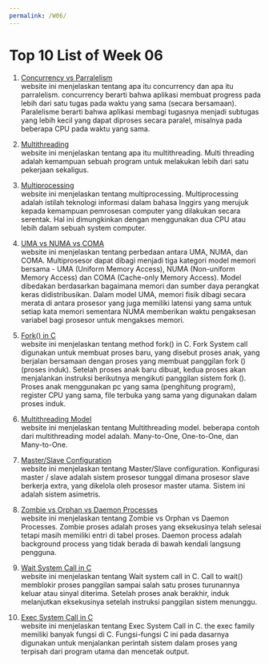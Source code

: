 ```yaml
---
permalink: /W06/
---
```


# Top 10 List of Week 06

1. [Concurrency vs Parralelism](https://medium.com/@itIsMadhavan/concurrency-vs-parallelism-a-brief-review-b337c8dac350#)<br>
website ini menjelaskan tentang apa itu concurrency dan apa itu parralelism.
concurrency berarti bahwa aplikasi membuat progress pada lebih dari satu tugas pada waktu yang sama (secara bersamaan).
Paralelisme berarti bahwa aplikasi membagi tugasnya menjadi subtugas yang lebih kecil yang dapat diproses secara paralel, misalnya pada beberapa CPU pada waktu yang sama.

2. [Multithreading](https://rempeyekgaring.wordpress.com/materi-kuliyah/oop-2-2/multi-thread/)<br>
website ini menjelaskan tentang apa itu multithreading.
Multi threading adalah kemampuan sebuah program untuk melakukan lebih dari satu pekerjaan sekaligus.

3. [Multiprocessing](https://socs.binus.ac.id/2020/11/16/multiprocessing/)<br>
website ini menjelaskan tentang multiprocessing.
Multiprocessing adalah istilah teknologi informasi dalam bahasa Inggirs yang merujuk kepada kemampuan pemrosesan computer yang dilakukan secara serentak. Hal ini dimungkinkan dengan menggunakan dua CPU atau lebih dalam sebuah system computer.

4. [UMA vs NUMA vs COMA](https://id.gadget-info.com/difference-between-uma)<br>
website ini menjelaskan tentang perbedaan antara UMA, NUMA, dan COMA.
Multiprosesor dapat dibagi menjadi tiga kategori model memori bersama - UMA (Uniform Memory Access), 
NUMA (Non-uniform Memory Access) dan COMA (Cache-only Memory Access). Model dibedakan berdasarkan bagaimana memori dan sumber daya perangkat keras didistribusikan. 
Dalam model UMA, memori fisik dibagi secara merata di antara prosesor yang juga 
memiliki latensi yang sama untuk setiap kata memori sementara NUMA memberikan waktu pengaksesan variabel bagi prosesor untuk mengakses memori.

5. [Fork() in C](https://www.geeksforgeeks.org/fork-system-call/)<br>
website ini menjelaskan tentang method fork() in C.
Fork System call digunakan untuk membuat proses baru, yang disebut proses anak, yang berjalan bersamaan dengan proses yang membuat panggilan fork () (proses induk). 
Setelah proses anak baru dibuat, kedua proses akan menjalankan instruksi berikutnya mengikuti panggilan sistem fork (). 
Proses anak menggunakan pc yang sama (penghitung program), register CPU yang sama, 
file terbuka yang sama yang digunakan dalam proses induk.

6. [Multithreading Model](http://ftp.gunadarma.ac.id/linux/docs/v06/Kuliah/SistemOperasi/BUKU/SistemOperasi-4.X-1/ch11s03.html)<br>
website ini menjelaskan tentang Multithreading model.
beberapa contoh dari multithreading model adalah. Many-to-One, One-to-One, dan Many-to-One.

7. [Master/Slave Configuration](https://www.geeksforgeeks.org/typical-multiprocessing-configuration/#)<br>
website ini menjelaskan tentang Master/Slave configuration.
Konfigurasi master / slave adalah sistem prosesor tunggal dimana  prosesor slave berkerja extra, yang dikelola oleh prosesor master utama. Sistem ini adalah sistem asimetris.

8. [Zombie vs Orphan vs Daemon Processes](https://www.tutorialspoint.com/zombie-vs-orphan-vs-daemon-processes#)<br>
website ini menjelaskan tentang Zombie vs Orphan vs Daemon Processes.
Zombie proses  adalah proses yang eksekusinya telah selesai tetapi masih memiliki entri di tabel proses.
Daemon process adalah background process yang tidak berada di bawah kendali langsung pengguna.

9. [Wait System Call in C](https://www.geeksforgeeks.org/wait-system-call-c/)<br>
website ini menjelaskan tentang Wait system call in C.
Call to wait() memblokir proses panggilan sampai salah satu proses turunannya keluar atau sinyal diterima. Setelah proses anak berakhir, induk melanjutkan eksekusinya setelah instruksi panggilan sistem menunggu.

10. [Exec System Call in C](https://linuxhint.com/exec_linux_system_call_c/)<br>
website ini menjelaskan tentang Exec System Call in C.
the exec family memiliki banyak fungsi di C. Fungsi-fungsi C ini pada dasarnya digunakan untuk menjalankan perintah sistem dalam proses yang terpisah dari program utama dan mencetak output.
